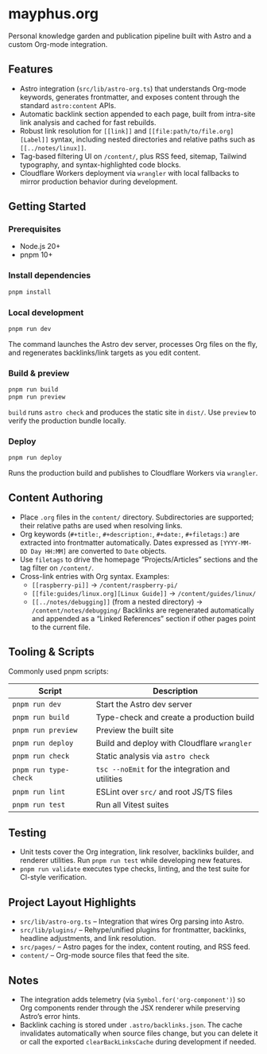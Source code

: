 # mayphus.org

Personal knowledge garden and publication pipeline built with Astro and a custom Org-mode integration.

## Features
- Astro integration (`src/lib/astro-org.ts`) that understands Org-mode keywords, generates frontmatter, and exposes content through the standard `astro:content` APIs.
- Automatic backlink section appended to each page, built from intra-site link analysis and cached for fast rebuilds.
- Robust link resolution for `[[link]]` and `[[file:path/to/file.org][Label]]` syntax, including nested directories and relative paths such as `[[../notes/linux]]`.
- Tag-based filtering UI on `/content/`, plus RSS feed, sitemap, Tailwind typography, and syntax-highlighted code blocks.
- Cloudflare Workers deployment via `wrangler` with local fallbacks to mirror production behavior during development.

## Getting Started
### Prerequisites
- Node.js 20+
- pnpm 10+

### Install dependencies
```bash
pnpm install
```

### Local development
```bash
pnpm run dev
```
The command launches the Astro dev server, processes Org files on the fly, and regenerates backlinks/link targets as you edit content.

### Build & preview
```bash
pnpm run build
pnpm run preview
```
`build` runs `astro check` and produces the static site in `dist/`. Use `preview` to verify the production bundle locally.

### Deploy
```bash
pnpm run deploy
```
Runs the production build and publishes to Cloudflare Workers via `wrangler`.

## Content Authoring
- Place `.org` files in the `content/` directory. Subdirectories are supported; their relative paths are used when resolving links.
- Org keywords (`#+title:`, `#+description:`, `#+date:`, `#+filetags:`) are extracted into frontmatter automatically. Dates expressed as `[YYYY-MM-DD Day HH:MM]` are converted to `Date` objects.
- Use `filetags` to drive the homepage “Projects/Articles” sections and the tag filter on `/content/`.
- Cross-link entries with Org syntax. Examples:
  - `[[raspberry-pi]]` → `/content/raspberry-pi/`
  - `[[file:guides/linux.org][Linux Guide]]` → `/content/guides/linux/`
  - `[[../notes/debugging]]` (from a nested directory) → `/content/notes/debugging/`
  Backlinks are regenerated automatically and appended as a “Linked References” section if other pages point to the current file.

## Tooling & Scripts
Commonly used pnpm scripts:

| Script | Description |
| --- | --- |
| `pnpm run dev` | Start the Astro dev server |
| `pnpm run build` | Type-check and create a production build |
| `pnpm run preview` | Preview the built site |
| `pnpm run deploy` | Build and deploy with Cloudflare `wrangler` |
| `pnpm run check` | Static analysis via `astro check` |
| `pnpm run type-check` | `tsc --noEmit` for the integration and utilities |
| `pnpm run lint` | ESLint over `src/` and root JS/TS files |
| `pnpm run test` | Run all Vitest suites |

## Testing
- Unit tests cover the Org integration, link resolver, backlinks builder, and renderer utilities. Run `pnpm run test` while developing new features.
- `pnpm run validate` executes type checks, linting, and the test suite for CI-style verification.

## Project Layout Highlights
- `src/lib/astro-org.ts` – Integration that wires Org parsing into Astro.
- `src/lib/plugins/` – Rehype/unified plugins for frontmatter, backlinks, headline adjustments, and link resolution.
- `src/pages/` – Astro pages for the index, content routing, and RSS feed.
- `content/` – Org-mode source files that feed the site.

## Notes
- The integration adds telemetry (via `Symbol.for('org-component')`) so Org components render through the JSX renderer while preserving Astro’s error hints.
- Backlink caching is stored under `.astro/backlinks.json`. The cache invalidates automatically when source files change, but you can delete it or call the exported `clearBackLinksCache` during development if needed.
